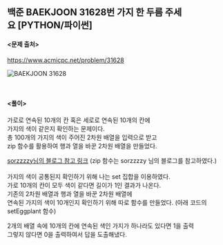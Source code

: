 ## 백준 BAEKJOON 31628번 가지 한 두름 주세요 [PYTHON/파이썬]

#### <문제 출처><br>
https://www.acmicpc.net/problem/31628

![BAEKJOON 31628](https://blog.kakaocdn.net/dn/sxHrE/btsFV6rMGe1/BCMLKdkZXYvYI81Znxj1t1/img.png)

<br>

#### <풀이><br>

가로로 연속된 10개의 칸 혹은 세로로 연속된 10개의 칸에  
가지의 색이 같은지 확인하는 문제이다.  
총 100개의 가지의 색이 주어진 2차원 배열을 입력으로 받고  
zip 함수를 활용하여 행과 열을 바꾼 2차원 배열을 만들었다. 
   
[sorzzzzy님의 블로그 참고 링크](https://velog.io/@sorzzzzy/Python-2%EC%B0%A8%EC%9B%90-%EB%A6%AC%EC%8A%A4%ED%8A%B8-%EB%92%A4%EC%A7%91%EA%B8%B0%EB%A5%BC-%EC%89%BD%EA%B2%8C-%ED%95%B4%EC%A3%BC%EB%8A%94-Zip-..-%EB%84%88%EB%9E%80-%EB%85%80%EC%84%9D....%E3%85%8B)
(zip 함수는 sorzzzzy 님의 블로그를 참고하였다.)  
   
가지의 색이 공통된지 확인하기 위해 나는 set 집합을 이용하였다.  
가로 10개의 칸이 모두 색이 같다면 길이가 1인 결과가 나온다.  
기존의 2차원 배열과 행과 열을 바꾼 2차원 배열에  
연속된 가지의 색이 10개인지 확인하기 위해 따로 함수를 만들었다. (아래 코드의 setEggplant 함수)  
  
2개의 배열 속에 10개의 칸에 연속된 색인 가지가 하나라도 있다면 1을 출력  
그렇지 않다면 0을 출력하여서 답을 도출해냈다.  
